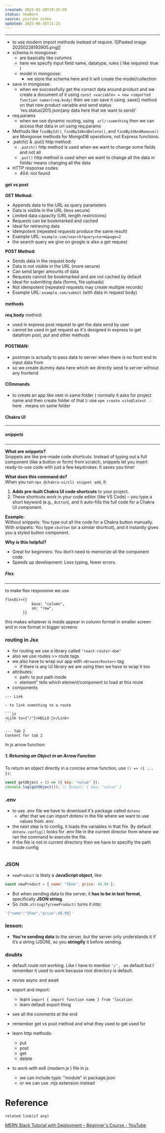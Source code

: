 ```yaml
---
created: 2025-02-28T19:25:59
status: newBorn
source: youtube video
updated: 2025-06-16T11:23
---
```

---

- to use modern import methods instead of require.
	![[Pasted image 20250228193905.png]]
- schema in mongoose:
	- are basically like columns
	- here we specify input field name, datatype, rules ( like required: true )
	- model in mongoose:
		- we store the schema here and it will create the model/collection
- save in mongoose: 
	- when we successfully get the correct data around product and we create a document of it using `const <variable> = new <imported function name>(req.body)` then we can save it using .save() method on that new product variable and send status 'res.status(201).json(any data here that we want to send)' 
- req.params
	- when we use dynamic routing, using ` url/:something` then we can access that data in url using req.params
- Methods like `findById()`, `findByIdAndDelete()`, and `findByIdAndRemove()` are Mongoose methods for MongoDB operations, not Express functions.
- .patch() & .put() http method:
	- `.patch()` http method is used when we want to change some fields and not all
	- `.put()` http method is used when we want to change all the data in fields/ means changing all the data
- HTTP response codes: 
	- 404: not found


#### get vs post

**GET Method:**

- Appends data to the URL as query parameters
- Data is visible in the URL (less secure)
- Limited data capacity (URL length restrictions)
- Requests can be bookmarked and cached
- Ideal for retrieving data
- Idempotent (repeated requests produce the same result)
- Example URL: `example.com/search?query=term&page=2`
- the search query we give on google is also a get request

**POST Method:**

- Sends data in the request body
- Data is not visible in the URL (more secure)
- Can send larger amounts of data
- Requests cannot be bookmarked and are not cached by default
- Ideal for submitting data (forms, file uploads)
- Not idempotent (repeated requests may create multiple records)
- Example URL: `example.com/submit` (with data in request body)



#### methods

**req.body** method:
- used in express post request to get the data send by user
- cannot be used in get request as it's designed in express to get datafrom post, put and other methods


#### **POSTMAN**:

- postman is actually to pass data to server when there is no front end to input data from
- so we create dummy data here which we directly send to server without any frontend

#### COmmands
- to create an app like veet in same folder ( normally it asks for project name and then create folder of that ): use `npm create vite@latest .` here . means on same folder


#### Chakra UI
---

##### snippets
---

**What are snippets?**  
Snippets are like pre-made code shortcuts. Instead of typing out a full component (like a button or form) from scratch, snippets let you insert ready-to-use code with just a few keystrokes. It saves you time!

**What does this command do?**  
When you run `npx @chakra-ui/cli snippet add`, it:

1. **Adds pre-built Chakra UI code shortcuts** to your project.
2. These shortcuts work in your code editor (like VS Code) – you type a short keyword (e.g., `Button`), and it auto-fills the full code for a Chakra UI component.

**Example:**  
Without snippets: You type out all the code for a Chakra button manually.  
With snippets: You type `cbutton` (or a similar shortcut), and it instantly gives you a styled button component.

**Why is this helpful?**

- Great for beginners: You don’t need to memorize all the component code.
- Speeds up development: Less typing, fewer errors.


##### Flex
---

to make flex responsive we use

```js-chakraUI
flexDir={{
            base: "column",
            sm: "row",
        }}
```
this makes whatever is inside appear in column format in smaller screen and in row format in bigger screens

### routing in Jsx

- for routing we use a library called `"react-router-dom"`
- also we use routes >> route tags
- we also have to wrap our app with `<BrowserRouter>` tag 
	- if there is any UI library we are using then we have to wrap it too
- attributes: 
	- path: to put path inside
	- element" tells which element/component to load at this route
- components

````tabs
--- Link

- to link something to a route

```js
<Link to={"/"}>HELLO 🛒</Link>
```

--- Tab 2
Content for tab 2
````



In js arrow function:
##### 1. **Returning an Object in an Arrow Function**

To return an object directly in a concise arrow function, use `() => ({ ... })`:

```js
const getObject = () => ({ key: "value" });
console.log(getObject()); // Output: { key: "value" }
```


### .env

- to use .env file we have to download it's package called `dotenv`
	- after that we can import dotenv in the file where we want to use values from .env
- the next step is to config, it loads the variables in that file. By default `dotenv.config()` looks for .env file in the current director from where we ran the command to execute the file. 
- if the file is not in current directory then we have to specifiy the path inside config
```js

```

### JSON 

- `newProduct` is likely a **JavaScript object**, like:
```js
const newProduct = { name: "Shoe", price: 49.99 };
```

- But when sending data to the server, it **has to be in text format**, specifically **JSON string**.
- So `JSON.stringify(newProduct)` turns it into:
```js
'{"name":"Shoe","price":49.99}'
```
### lesson:

- **You're sending data** to the server, but the server only understands it if it’s a string (JSON), so you **stringify** it before sending.


### doubts

- default route not working. Like I have to mention `'/', ` as default but I remember it used to work because root directory is default.
- revise async and await
- export and import: 
	- learn `import { import function name } from "location`
	- learn default export thing
- see all the comments at the end
- remember get vs post method and what they used to get used for
- learn http methods:
	- put
	- post
	- get
	- delete

- to work with es6 (modern js ) file in js
	- we can include type: "module" in package.json
	- or we can use .mjs extension instead 





# Reference
`related link(if any)`

[MERN Stack Tutorial with Deployment – Beginner's Course - YouTube](https://youtu.be/O3BUHwfHf84?si=8RcMoo29wQAa69VZ)